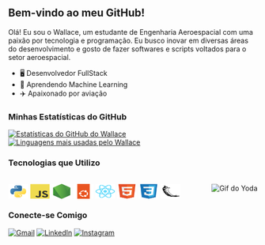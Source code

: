 ## Bem-vindo ao meu GitHub!
Olá! Eu sou o Wallace, um estudante de Engenharia Aeroespacial com uma paixão por tecnologia e programação.
Eu busco inovar em diversas áreas do desenvolvimento e gosto de fazer softwares e scripts voltados para o setor aeroespacial.

- 🖥️ Desenvolvedor FullStack
- 🐍 Aprendendo Machine Learning
- ✈️ Apaixonado por aviação

### Minhas Estatísticas do GitHub
<div>
  <a href="https://github.com/itsmewall/">
    <img height="180em" src="https://github-readme-stats-eight-theta.vercel.app/api?username=itsmewall&show_icons=true&theme=dracula&include_all_commits=true&count_private=true" alt="Estatísticas do GitHub do Wallace"/>
    <img height="180em" src="https://github-readme-stats-eight-theta.vercel.app/api/top-langs/?username=itsmewall&layout=compact&langs_count=8&theme=dracula" alt="Linguagens mais usadas pelo Wallace"/>
  </a>
</div>

### Tecnologias que Utilizo
<div style="display: inline_block"><br>
    <img align="center" alt="Python" height="30" width="40" src="https://github.com/devicons/devicon/blob/master/icons/python/python-original.svg">
    <img align="center" alt="JavaScript" height="30" width="40" src="https://github.com/devicons/devicon/blob/master/icons/javascript/javascript-original.svg">
    <img align="center" alt="Node.js" height="30" width="40" src="https://github.com/devicons/devicon/blob/master/icons/nodejs/nodejs-original.svg">
    <img align="center" alt="Ubuntu" height="30" width="40" src="https://github.com/devicons/devicon/blob/master/icons/ubuntu/ubuntu-original.svg">
    <img align="center" alt="React" height="30" width="40" src="https://github.com/devicons/devicon/blob/master/icons/react/react-original.svg">
    <img align="center" alt="HTML5" height="30" width="40" src="https://github.com/devicons/devicon/blob/master/icons/html5/html5-original.svg">
    <img align="center" alt="CSS3" height="30" width="40" src="https://github.com/devicons/devicon/blob/master/icons/css3/css3-original.svg">
    <img align="center" alt="Flask" height="30" width="40" src="https://github.com/devicons/devicon/blob/master/icons/flask/flask-original.svg">
    <img align="right" alt="Gif do Yoda" src="https://cdn.discordapp.com/attachments/795358919417397249/825430589581688872/hi.gif">
</div>

### Conecte-se Comigo
<div>
  <a href="mailto:wallacedeoliveira10@gmail.com"><img src="https://img.shields.io/badge/-Gmail-%23EA4335?style=for-the-badge&logo=gmail&logoColor=white" alt="Gmail"></a>
  <a href="https://www.linkedin.com/in/itsmewall" target="_blank"><img src="https://img.shields.io/badge/-LinkedIn-%230077B5?style=for-the-badge&logo=linkedin&logoColor=white" alt="LinkedIn"></a>
  <a href="https://instagram.com/itsmewall" target="_blank"><img src="https://img.shields.io/badge/-Instagram-%23E4405F?style=for-the-badge&logo=instagram&logoColor=white" alt="Instagram"></a>
</div>
